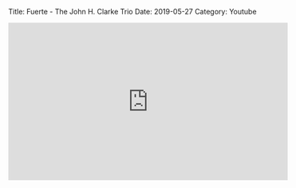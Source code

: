 Title: Fuerte - The John H. Clarke Trio
Date: 2019-05-27
Category: Youtube

<iframe width="560" height="315" src="https://www.youtube.com/embed/Q5dHZ3eJops" title="YouTube video player" frameborder="0" allow="accelerometer; autoplay; clipboard-write; encrypted-media; gyroscope; picture-in-picture" allowfullscreen></iframe>

